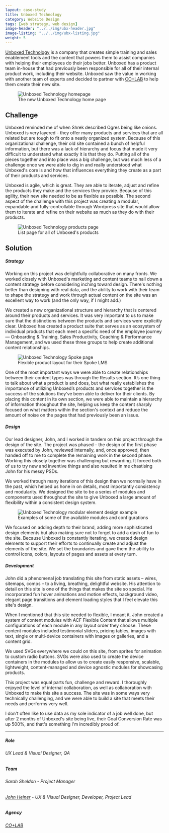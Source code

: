```yaml
---
layout: case-study
title: Unboxed Technology
category: Website Design
tags: [web strategy, web design]
image-header: "../../img/ubx-header.jpg"
image-listing: "../../img/ubx-listing.jpg"
weight: 5
---
```

[Unboxed Technology](https://www.unboxedtechnology.com) is a company that creates simple training and sales enablement tools and the content that powers them to assist companies with helping their employees do their jobs better. Unboxed has a product team in-house that had previously been responsible for all of their internal product work, including their website. Unboxed saw the value in working with another team of experts and decided to partner with [CO+LAB](https://www.teamcolab.com) to help them create their new site.

<figure>
	<img src="../../img/ubx-home.jpg"/ alt="Unboxed Technology homepage">
	<figcaption>The new Unboxed Technology home page</a></figcaption>
</figure>

## Challenge

Unboxed reminded me of when Shrek described Ogres being like onions. Unboxed is very layered - they offer many products and services that are all related but are tough to fit onto a neatly organized system. Because of this organizational challenge, their old site contained a bunch of helpful information, but there was a lack of hierarchy and focus that made it very difficult to understand what exactly it is that they do. Putting all of the pieces together and into place was a big challenge, but was much less of a challenge once we were able to dig in and really understood what Unboxed's core is and how that influences everything they create as a part of their products and services.

Unboxed is agile, which is great. They are able to iterate, adjust and refine the products they make and the services they provide. Because of this agility, their new site needed to be as flexible as possible. The second aspect of the challenge with this project was creating a modular, expandable and fully-controllable through Wordpress site that would allow them to iterate and refine on their website as much as they do with their products.

<figure>
	<img src="../../img/ubx-products.jpg"/ alt="Unboxed Technology products page">
	<figcaption>List page for all of Unboxed's products</a></figcaption>
</figure>

## Solution

##### Strategy
Working on this project was delightfully collaborative on many fronts. We worked closely with Unboxed's marketing and content teams to nail down a content strategy before considering inching toward design. There's nothing better than designing with real data, and the ability to work with their team to shape the strategy and work through actual content on the site was an excellent way to work (and the only way, if I might add.)

We created a new organizational structure and hierarchy that is centered around their products and services. It was very important to us to make sure that the distinctions between the products and services were explicitly clear. Unboxed has created a product suite that serves as an ecosystem of individual products that each meet a specific need of the employee journey — Onboarding & Training, Sales Productivity, Coaching & Performance Management, and we used these three groups to help create additional content relationships.

<figure>
	<img src="../../img/ubx-spoke.jpg"/ alt="Unboxed Technology Spoke page">
	<figcaption>Flexible product layout for their Spoke LMS</a></figcaption>
</figure>

One of the most important ways we were able to create relationships between their content types was through the Results section. It’s one thing to talk about what a product is and does, but what really establishes the importance of utilizing Unboxed’s products and services together is the success of the solutions they’ve been able to deliver for their clients. By placing this content in its own section, we were able to maintain a hierarchy of information throughout the site, helping us keep the content sharply focused on what matters within the section's context and reduce the amount of noise on the pages that had previously been an issue.

##### Design
Our lead designer, John, and I worked in tandem on this project through the design of the site. The project was phased – the design of the first phase was executed by John, reviewed internally, and, once approved, then handed off to me to complete the remaining work in the second phase. Working this closely together was challenging but rewarding. It forced both of us to try new and inventive things and also resulted in me chastising John for his messy PSDs.

We worked through many iterations of this design than we normally have in the past, which helped us hone in on details, most importantly consistency and modularity. We designed the site to be a series of modules and components used throughout the site to give Unboxed a large amount of flexibility within a consistent design system.

<figure>
	<img src="../../img/ubx-modules.jpg"/ alt="Unboxed Technology modular element design example">
	<figcaption>Examples of some of the available modules and configurations</a></figcaption>
</figure>

We focused on adding depth to their brand, adding more sophisticated design elements but also making sure not to forget to add a  dash of fun to the site. Because Unboxed is constantly iterating, we created design elements to support their efforts to continually create and adjust the elements of the site. We set the boundaries and gave them the ability to control icons, colors, layouts of pages and assets at every turn.

##### Development
John did a phenomenal job translating this site from static assets – wires, sitemaps, comps – to a living, breathing, delightful website. His attention to detail on this site is one of the things that  makes the site so special. He incorporated fun hover animations and motion effects, background video, elegant page transitions and element loading styles that I feel elevate this site's design.

When I mentioned that this site needed to flexible, I meant it. John created a system of content modules with ACF Flexible Content that allows multiple configurations of each module in any layout order they choose. These content modules included testimonial sliders, pricing tables, images with text, single or multi-device containers with images or galleries, and a content grid.

We used SVGs everywhere we could on this site, from sprites for animation to custom radio buttons. SVGs were also used to create the device containers in the modules to allow us to create easily responsive, scalable, lightweight, content-managed and device agnostic modules for showcasing products.

This project was equal parts fun, challenge and reward. I thoroughly enjoyed the level of internal collaboration, as well as collaboration with Unboxed to make this site a success. The site was in some ways very technically challenging, and we were able to build a site that meets their needs and performs very well. 

I don't often like to use data as my sole indicator of a job well done, but after 2 months of Unboxed's site being live, their Goal Conversion Rate was up 500%, and that's something I'm incredibly proud of.

***
##### Role
###### UX Lead & Visual Designer, QA
##### Team
###### Sarah Sheldon - Project Manager
###### [John Heiner](https://twitter.com/johnheiner) - UX & Visual Designer, Developer, Project Lead
##### Agency
###### [CO+LAB](https://www.teamcolab.com)